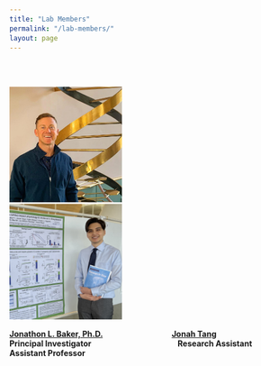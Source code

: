 ```yaml
---
title: "Lab Members"
permalink: "/lab-members/"
layout: page
---
```

<br/><br/>

<img src="/assets/images/homepage-general/headshot-cropped.jpg" width="200" height="205" style="display: inline; margin: auto;" /> &nbsp; &nbsp; &nbsp; &nbsp; &nbsp; &nbsp; &nbsp; &nbsp; &nbsp; &nbsp; &nbsp; &nbsp; &nbsp; &nbsp; &nbsp; <img src="/assets/images/homepage-general/jonah2.jpg" width="200" height="205" style="display: inline; margin: auto;" />

**[Jonathon L. Baker, Ph.D.](./jonathon-baker/index.md)  &nbsp; &nbsp; &nbsp; &nbsp; &nbsp; &nbsp; &nbsp; &nbsp; &nbsp; &nbsp; &nbsp; &nbsp; &nbsp;  &nbsp; &nbsp; &nbsp; &nbsp; &nbsp; [Jonah Tang](./jonah-tang/index.md)**  
**Principal Investigator**  &nbsp; &nbsp; &nbsp; &nbsp; &nbsp; &nbsp; &nbsp; &nbsp; &nbsp; &nbsp; &nbsp; &nbsp; &nbsp; &nbsp; &nbsp; &nbsp; &nbsp; &nbsp; &nbsp; **Research Assistant**  
**Assistant Professor**  


